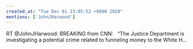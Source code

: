```yaml
---
created_at: "Tue Dec 01 23:05:52 +0000 2020"
mentions: ['JohnJHarwood']
---
```


RT @JohnJHarwood: BREAKING from CNN:  
“The Justice Department is investigating a potential crime related to funneling money to the White H…